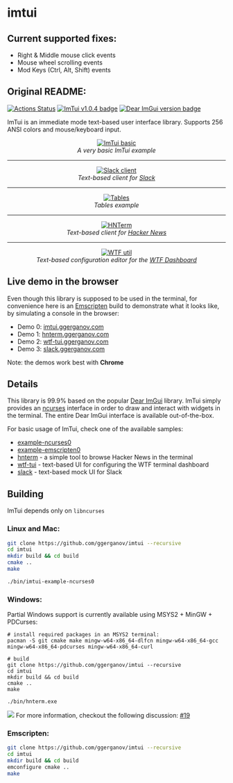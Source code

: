 imtui
=====
## Current supported fixes:
+ Right & Middle mouse click events
+ Mouse wheel scrolling events
+ Mod Keys (Ctrl, Alt, Shift) events

## Original README:
[![Actions Status](https://github.com/ggerganov/imtui/workflows/CI/badge.svg)](https://github.com/ggerganov/imtui/actions)
[![ImTui v1.0.4 badge][changelog-badge]][changelog]
[![Dear ImGui version badge][imgui-version-badge]](https://github.com/ocornut/imgui)

ImTui is an immediate mode text-based user interface library. Supports 256 ANSI colors and mouse/keyboard input.

<p align="center">
  <a href="https://asciinema.org/a/JsUQsJyCchqlsQzm1P0CN4OJU">
    <img alt="ImTui basic" src="https://media.giphy.com/media/AcKDr9ZyW3RWyNZRg1/giphy.gif"></img>  
  </a>
  <br>
  <i>A very basic ImTui example</i>
</p>

---

<p align="center">
  <a href="https://slack.ggerganov.com">
    <img alt="Slack client" src="https://user-images.githubusercontent.com/1991296/180660513-e9471200-11b1-4e79-bec0-e2d313dfd6a6.gif"></img>  
  </a>
  <br>
  <i>Text-based client for <a href="https://slack.com">Slack</a></i>
</p>

---

<p align="center">
  <a href="https://imtui.ggerganov.com">
    <img alt="Tables" src="https://user-images.githubusercontent.com/1991296/140774086-285cb34f-0851-47b0-82e5-2e8a5bf174ac.gif"></img>  
  </a>
  <br>
  <i>Tables example</i>
</p>

---

<p align="center">
  <a href="https://github.com/ggerganov/hnterm">
    <img alt="HNTerm" src="https://user-images.githubusercontent.com/1991296/131371951-3af42be8-657e-4542-a46a-0370cfc431d8.gif"></img>  
  </a>
  <br>
  <i>Text-based client for <a href="https://news.ycombinator.com/news">Hacker News</a></i>
</p>

---

<p align="center">
  <a href="https://asciinema.org/a/VUKWZM70PxRCHueyPFXy9smU8">
    <img alt="WTF util" src="https://asciinema.org/a/VUKWZM70PxRCHueyPFXy9smU8.svg"></img>  
  </a>
  <br>
  <i>Text-based configuration editor for the <a href="https://wtfutil.com/">WTF Dashboard</a></i>
</p>

## Live demo in the browser

Even though this library is supposed to be used in the terminal, for convenience here is an [Emscripten](https://emscripten.org) build to demonstrate what it looks like, by simulating a console in the browser:

- Demo 0: [imtui.ggerganov.com](https://imtui.ggerganov.com/)
- Demo 1: [hnterm.ggerganov.com](https://hnterm.ggerganov.com/)
- Demo 2: [wtf-tui.ggerganov.com](https://wtf-tui.ggerganov.com/)
- Demo 3: [slack.ggerganov.com](https://slack.ggerganov.com/)

Note: the demos work best with **Chrome**

## Details

This library is 99.9% based on the popular [Dear ImGui](https://github.com/ocornut/imgui) library. ImTui simply provides an [ncurses](https://en.wikipedia.org/wiki/Ncurses) interface in order to draw and interact with widgets in the terminal. The entire Dear ImGui interface is available out-of-the-box.

For basic usage of ImTui, check one of the available samples:

- [example-ncurses0](https://github.com/ggerganov/imtui/blob/master/examples/ncurses0/main.cpp)
- [example-emscripten0](https://github.com/ggerganov/imtui/blob/master/examples/emscripten0/main.cpp)
- [hnterm](https://github.com/ggerganov/hnterm) - a simple tool to browse Hacker News in the terminal
- [wtf-tui](https://github.com/ggerganov/wtf-tui) - text-based UI for configuring the WTF terminal dashboard
- [slack](https://github.com/ggerganov/imtui/blob/master/examples/slack) - text-based mock UI for Slack

## Building

ImTui depends only on `libncurses`

###  Linux and Mac:

```bash
git clone https://github.com/ggerganov/imtui --recursive
cd imtui
mkdir build && cd build
cmake ..
make

./bin/imtui-example-ncurses0
```

### Windows:

Partial Windows support is currently available using MSYS2 + MinGW + PDCurses:

```
# install required packages in an MSYS2 terminal:
pacman -S git cmake make mingw-w64-x86_64-dlfcn mingw-w64-x86_64-gcc mingw-w64-x86_64-pdcurses mingw-w64-x86_64-curl

# build
git clone https://github.com/ggerganov/imtui --recursive
cd imtui
mkdir build && cd build
cmake ..
make

./bin/hnterm.exe
```
![](https://user-images.githubusercontent.com/1991296/103576542-fa5aef80-4edb-11eb-8340-4bd60a1f9fba.gif)
For more information, checkout the following discussion: [#19](https://github.com/ggerganov/imtui/discussions/19)

### Emscripten:

```bash
git clone https://github.com/ggerganov/imtui --recursive
cd imtui
mkdir build && cd build
emconfigure cmake ..
make
```

[changelog]: ./CHANGELOG.md
[changelog-badge]: https://img.shields.io/badge/changelog-ImTui%20v1.0.4-dummy
[imgui-version-badge]: https://img.shields.io/badge/Powered%20by%20Dear%20ImGui-v1.81-blue.svg
